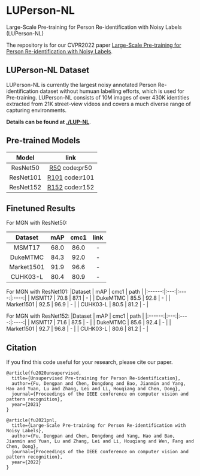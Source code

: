 # LUPerson-NL
Large-Scale Pre-training for Person Re-identification with Noisy Labels (LUPerson-NL)

The repository is for our CVPR2022 paper [Large-Scale Pre-training for Person Re-identification with Noisy Labels](https://arxiv.org/abs/2203.16533).

## LUPerson-NL Dataset
LUPerson-NL is currently the largest noisy annotated Person Re-identification dataset without humuan labelling efforts, which is used for Pre-training. LUPerson-NL consists of 10M images of over 430K identities extracted from 21K street-view videos and covers a much diverse range of capturing environments. 

**Details can be found at [./LUP-NL](https://github.com/DengpanFu/LUPerson-NL/tree/main/LUP-NL)**.

## Pre-trained Models
| Model | link |
| :------: | :------: |
| ResNet50 | [R50](https://pan.baidu.com/s/1aZxpwlZvekA4V-bQgZOM8w) code:pr50 |
| ResNet101 | [R101](https://pan.baidu.com/s/1wQW7M6IKtEFUKbZVpzSjcg) code:r101 |
| ResNet152 | [R152](https://pan.baidu.com/s/1hAqZlQYRgmnkx8qsZQjKMw) code:r152 |

## Finetuned Results
For MGN with ResNet50:

|Dataset | mAP | cmc1 | link |
|:------:|:---:|:----:|:----:|
| MSMT17 | 68.0 | 86.0 | - |
| DukeMTMC | 84.3 | 92.0 | - |
| Market1501 | 91.9 | 96.6 | - |
| CUHK03-L | 80.4 | 80.9 | - |

<!-- These numbers are a little different from those reported in our paper, and most are slightly better. -->

For MGN with ResNet101:
|Dataset | mAP | cmc1 | path |
|:------:|:---:|:----:|:----:|
| MSMT17 | 70.8 | 87.1 | - |
| DukeMTMC | 85.5 | 92.8 | - |
| Market1501 | 92.5 | 96.9 | - |
| CUHK03-L | 80.5 | 81.2 | - |

For MGN with ResNet152:
|Dataset | mAP | cmc1 | path |
|:------:|:---:|:----:|:----:|
| MSMT17 | 71.6 | 87.5 | - |
| DukeMTMC | 85.6 | 92.4 | - |
| Market1501 | 92.7 | 96.8 | - |
| CUHK03-L | 80.6 | 81.2 | - |

<!-- **The numbers are in the format of `without RR`/`with RR`**. -->


## Citation
If you find this code useful for your research, please cite our paper.
```
@article{fu2020unsupervised,
  title={Unsupervised Pre-training for Person Re-identification},
  author={Fu, Dengpan and Chen, Dongdong and Bao, Jianmin and Yang, Hao and Yuan, Lu and Zhang, Lei and Li, Houqiang and Chen, Dong},
  journal={Proceedings of the IEEE conference on computer vision and pattern recognition},
  year={2021}
}
```
```
@article{fu2021pnl,
  title={Large-Scale Pre-training for Person Re-identification with Noisy Labels},
  author={Fu, Dengpan and Chen, Dongdong and Yang, Hao and Bao, Jianmin and Yuan, Lu and Zhang, Lei and Li, Houqiang and Wen, Fang and Chen, Dong},
  journal={Proceedings of the IEEE conference on computer vision and pattern recognition},
  year={2022}
}
```
